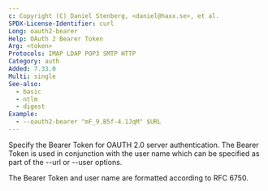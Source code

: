 ```yaml
---
c: Copyright (C) Daniel Stenberg, <daniel@haxx.se>, et al.
SPDX-License-Identifier: curl
Long: oauth2-bearer
Help: OAuth 2 Bearer Token
Arg: <token>
Protocols: IMAP LDAP POP3 SMTP HTTP
Category: auth
Added: 7.33.0
Multi: single
See-also:
  - basic
  - ntlm
  - digest
Example:
  - --oauth2-bearer "mF_9.B5f-4.1JqM" $URL
---
```


Specify the Bearer Token for OAUTH 2.0 server authentication. The Bearer Token
is used in conjunction with the user name which can be specified as part of
the --url or --user options.

The Bearer Token and user name are formatted according to RFC 6750.
